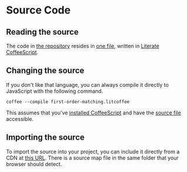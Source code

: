 
# Source Code

## Reading the source

The code in [the repository](https://github.com/lurchmath/first-order-matching)
resides in [one
file](https://github.com/lurchmath/first-order-matching/blob/master/first-order-matching.litcoffee),
written in [Literate CoffeeScript](http://coffeescript.org/#literate).

## Changing the source

If you don't like that language, you can always compile it directly to
JavaScript with the following command.

```
coffee --compile first-order-matching.litcoffee
```

This assumes that you've [installed
CoffeeScript](http://coffeescript.org/#installation) and have the [source
file](https://github.com/lurchmath/first-order-matching/blob/master/first-order-matching.litcoffee)
accessible.

## Importing the source

To import the source into your project, you can include it directly from a
CDN at [this
URL](https://cdn.jsdelivr.net/npm/first-order-matching@1.0.4/first-order-matching.js). There is a
source map file in the same folder that your browser should detect.
